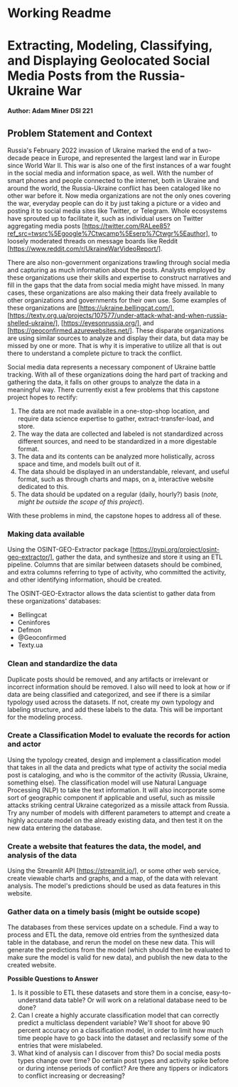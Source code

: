 # Working Readme

# Extracting, Modeling, Classifying, and Displaying Geolocated Social Media Posts from the Russia-Ukraine War

**Author: Adam Miner**
**DSI 221**

## Problem Statement and Context

Russia's February 2022 invasion of Ukraine marked the end of a two-decade peace in Europe, and represented the largest land war in Europe since World War II. This war is also one of the first instances of a war fought in the social media and information space, as well. With the number of smart phones and people connected to the internet, both in Ukraine and around the world, the Russia-Ukraine conflict has been cataloged like no other war before it. Now media organizations are not the only ones covering the war, everyday people can do it by just taking a picture or a video and posting it to social media sites like Twitter, or Telegram. Whole ecosystems have sprouted up to facilitate it, such as individual users on Twitter aggregating media posts [https://twitter.com/RALee85?ref_src=twsrc%5Egoogle%7Ctwcamp%5Eserp%7Ctwgr%5Eauthor], to loosely moderated threads on message boards like Reddit [https://www.reddit.com/r/UkraineWarVideoReport/].

There are also non-government organizations trawling through social media and capturing as much information about the posts. Analysts employed by these organizations use their skills and expertise to construct narratives and fill in the gaps that the data from social media might have missed. In many cases, these organizations are also making their data freely available to other organizations and governments for their own use. Some examples of these organizations are [https://ukraine.bellingcat.com/], [https://texty.org.ua/projects/107577/under-attack-what-and-when-russia-shelled-ukraine/], [https://eyesonrussia.org/], and [https://geoconfirmed.azurewebsites.net/]. These disparate organizations are using similar sources to analyze and display their data, but data may be missed by one or more. That is why it is imperative to utilize all that is out there to understand a complete picture to track the conflict. 

Social media data represents a necessary component of Ukraine battle tracking. With all of these organizations doing the hard part of tracking and gathering the data, it falls on other groups to analyze the data in a meaningful way. There currently exist a few problems that this capstone project hopes to rectify:

1. The data are not made available in a one-stop-shop location, and require data science expertise to gather, extract-transfer-load, and store.
2. The way the data are collected and labeled is not standardized across different sources, and need to be standardized in a more digestable format.
3. The data and its contents can be analyzed more holistically, across space and time, and models built out of it.
4. The data should be displayed in an understandable, relevant, and useful format, such as through charts and maps, on a, interactive website dedicated to this.
5. The data should be updated on a regular (daily, hourly?) basis (_note, might be outside the scope of this project_).

With these problems in mind, the capstone hopes to address all of these.

### Making data available
Using the OSINT-GEO-Extractor package [https://pypi.org/project/osint-geo-extractor/], gather the data, and synthesize and store it using an ETL pipeline. Columns that are similar between datasets should be combined, and extra columns referring to type of activity, who committed the activity, and other identifying information, should be created.

The OSINT-GEO-Extractor allows the data scientist to gather data from these organizations' databases:
- Bellingcat
- Ceninfores
- Defmon
- @Geoconfirmed
- Texty.ua

### Clean and standardize the data
Duplicate posts should be removed, and any artifacts or irrelevant or incorrect information should be removed. I also will need to look at how or if data are being classified and categorized, and see if there is a similar typology used across the datasets. If not, create my own typology and labeling structure, and add these labels to the data. This will be important for the modeling process.

### Create a Classification Model to evaluate the records for action and actor
Using the typology created, design and implement a classification model that takes in all the data and predicts what type of activity the social media post is cataloging, and who is the commitor of the activity (Russia, Ukraine, something else). The classification model will use Natural Language Processing (NLP) to take the text information. It will also incorporate some sort of geographic component if applicable and useful, such as missile attacks striking central Ukraine categorized as a missile attack from Russia. Try any number of models with different parameters to attempt and create a highly accurate model on the already existing data, and then test it on the new data entering the database.

### Create a website that features the data, the model, and analysis of the data
Using the Streamlit API [https://streamlit.io/], or some other web service, create viewable charts and graphs, and a map, of the data with relevant analysis. The model's predictions should be used as data features in this website.

### Gather data on a timely basis (might be outside scope)
The databases from these services update on a schedule. Find a way to process and ETL the data, remove old entries from the synthesized data table in the database, and rerun the model on these new data. This will generate the predictions from the model (which should then be evaluated to make sure the model is valid for new data), and publish the new data to the created website.

**Possible Questions to Answer**
1. Is it possible to ETL these datasets and store them in a concise, easy-to-understand data table? Or will work on a relational database need to be done?
2. Can I create a highly accurate classification model that can correctly predict a multiclass dependent variable? We'll shoot for above 90 percent accuracy on a classification model, in order to limit how much time people have to go back into the dataset and reclassify some of the entries that were mislabeled.
3. What kind of analysis can I discover from this? Do social media posts types change over time? Do certain post types and activity spike before or during intense periods of conflict? Are there any tippers or indicators to conflict increasing or decreasing?
